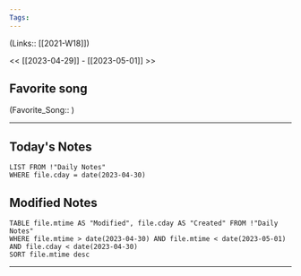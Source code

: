 ```yaml
---
Tags:
---
```

(Links:: [[2021-W18]])

<< [[2023-04-29]] - [[2023-05-01]] >>
## Favorite song
(Favorite_Song:: )

___
## Today's Notes
```dataview
LIST FROM !"Daily Notes"
WHERE file.cday = date(2023-04-30)
```
## Modified Notes
```dataview
TABLE file.mtime AS "Modified", file.cday AS "Created" FROM !"Daily Notes" 
WHERE file.mtime > date(2023-04-30) AND file.mtime < date(2023-05-01) AND file.cday < date(2023-04-30)
SORT file.mtime desc
```
___
